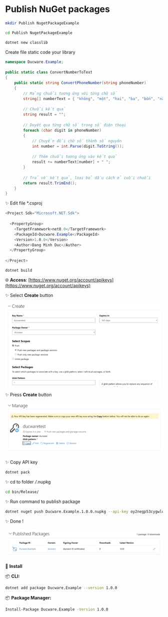 # Publish NuGet packages

```bash
mkdir Publish NugetPackageExample
```

```bash
cd Publish NugetPackageExample
```

```bash
dotnet new classlib
```

Create file static code your library

```csharp
namespace Ducware.Example;

public static class ConvertNumberToText
{
    public static string ConvertPhoneNumber(string phoneNumber) 
    {
        // Mảng chuỗi tương ứng với từng chữ số
        string[] numberText = { "không", "một", "hai", "ba", "bốn", "năm", "sáu", "bảy", "tám", "chín" };
        
        // Chuỗi kết quả
        string result = "";
        
        // Duyệt qua từng chữ số trong số điện thoại
        foreach (char digit in phoneNumber)
        {
            // Chuyển đổi chữ số thành số nguyên
            int number = int.Parse(digit.ToString());

            // Thêm chuỗi tương ứng vào kết quả
            result += numberText[number] + " ";
        }
        
        // Trả về kết quả, loại bỏ dấu cách ở cuối chuỗi
        return result.TrimEnd();
    }
}
```

✨ Edit file *.csproj

```csharp
<Project Sdk="Microsoft.NET.Sdk">

  <PropertyGroup>
    <TargetFramework>net8.0</TargetFramework>
    <PackageId>Ducware.Example</PackageId>
    <Version>1.0.0</Version>
    <Author>Dang Minh Duc</Author>
  </PropertyGroup>

</Project>
```

```bash
dotnet build
```

🌐 **Access**: [https://www.nuget.org/account/apikeys](https://www.nuget.org/account/apikeys)

✨ Select **Create** button 

![Untitled](Publish%20NuGet%20packages%201dcb2e9d3fd440d2b4d7c92bf56f8f73/Untitled.png)

✨ Press **Create** button

![Untitled](Publish%20NuGet%20packages%201dcb2e9d3fd440d2b4d7c92bf56f8f73/Untitled%201.png)

✨ Copy API key

```bash
dotnet pack
```

✨ cd to folder */*.nupkg

```bash
cd bin/Release/
```

✨ Run command to publish package

```bash
dotnet nuget push Ducware.Example.1.0.0.nupkg --api-key oy2negp53cygwlo7uehqsaybyldfhhtuhg3mffxd63uke4 --source https://api.nuget.org/v3/index.json
```

✨ Done !

![Untitled](Publish%20NuGet%20packages%201dcb2e9d3fd440d2b4d7c92bf56f8f73/Untitled%202.png)

🧩 **Install**

📦 **CLI:**

```bash
dotnet add package Ducware.Example --version 1.0.0
```

📦 **Package Manager:**

```bash
Install-Package Ducware.Example -Version 1.0.0
```
